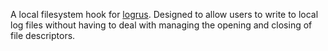 A local filesystem hook for [logrus](https://github.com/Sirupsen/logrus). Designed to allow users to write to local log files without having to deal with managing the opening and closing of file descriptors.